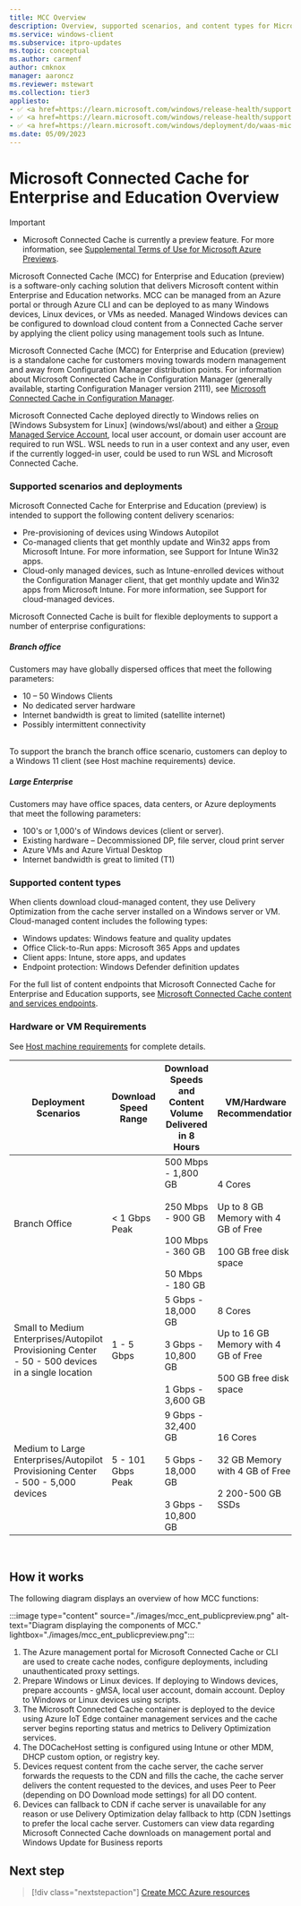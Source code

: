 ```yaml
---
title: MCC Overview
description: Overview, supported scenarios, and content types for Microsoft Connected Cache for Enterprise and Education (MCC).
ms.service: windows-client
ms.subservice: itpro-updates
ms.topic: conceptual
ms.author: carmenf
author: cmknox
manager: aaroncz
ms.reviewer: mstewart
ms.collection: tier3
appliesto: 
- ✅ <a href=https://learn.microsoft.com/windows/release-health/supported-versions-windows-client target=_blank>Windows 11</a>
- ✅ <a href=https://learn.microsoft.com/windows/release-health/supported-versions-windows-client target=_blank>Windows 10</a>
- ✅ <a href=https://learn.microsoft.com/windows/deployment/do/waas-microsoft-connected-cache target=_blank>Microsoft Connected Cache for Enterprise and Education</a>	
ms.date: 05/09/2023
---
```


# Microsoft Connected Cache for Enterprise and Education Overview

> [!IMPORTANT]
> - Microsoft Connected Cache is currently a preview feature. For more information, see [Supplemental Terms of Use for Microsoft Azure Previews](https://azure.microsoft.com/support/legal/preview-supplemental-terms/).

Microsoft Connected Cache (MCC) for Enterprise and Education (preview) is a software-only caching solution that delivers Microsoft content within Enterprise and Education networks. MCC can be managed from an Azure portal or through Azure CLI and can be deployed to as many Windows devices, Linux devices, or VMs as needed. Managed Windows devices can be configured to download cloud content from a Connected Cache server by applying the client policy using management tools such as Intune.<br>

Microsoft Connected Cache (MCC) for Enterprise and Education (preview) is a standalone cache for customers moving towards modern management and away from Configuration Manager distribution points. For information about Microsoft Connected Cache in Configuration Manager (generally available, starting Configuration Manager version 2111), see [Microsoft Connected Cache in Configuration Manager](/configmgr/core/plan-design/hierarchy/microsoft-connected-cache).

Microsoft Connected Cache deployed directly to Windows relies on [Windows Subsystem for Linux] (windows/wsl/about) and either a [Group Managed Service Account](/windows-server/identity/ad-ds/manage/group-managed-service-accounts/group-managed-service-accounts/getting-started-with-group-managed-service-accounts), local user account, or domain user account are required to run WSL. WSL needs to run in a user context and any user, even if the currently logged-in user, could be used to run WSL and Microsoft Connected Cache.<br>

### Supported scenarios and deployments

Microsoft Connected Cache for Enterprise and Education (preview) is intended to support the following content delivery scenarios:<br>
* Pre-provisioning of devices using Windows Autopilot<br>
* Co-managed clients that get monthly update and Win32 apps from Microsoft Intune. For more information, see Support for Intune Win32 apps.<br>
* Cloud-only managed devices, such as Intune-enrolled devices without the Configuration Manager client, that get monthly update and Win32 apps from Microsoft Intune. For more information, see Support for cloud-managed devices.<br>

Microsoft Connected Cache is built for flexible deployments to support a number of enterprise configurations:

##### Branch office
Customers may have globally dispersed offices that meet the following parameters:
* 10 – 50 Windows Clients
* No dedicated server hardware
* Internet bandwidth is great to limited (satellite internet)
* Possibly intermittent connectivity
<br>
To support the branch the branch office scenario, customers can deploy to a Windows 11 client (see Host machine requirements) device.

##### Large Enterprise
Customers may have office spaces, data centers, or Azure deployments that meet the following parameters:  
* 100's or 1,000's of Windows devices (client or server).
* Existing hardware – Decommissioned DP, file server, cloud print server
* Azure VMs and Azure Virtual Desktop
* Internet bandwidth is great to limited (T1)


### Supported content types
When clients download cloud-managed content, they use Delivery Optimization from the cache server installed on a Windows server or VM. Cloud-managed content includes the following types:
* Windows updates: Windows feature and quality updates
* Office Click-to-Run apps: Microsoft 365 Apps and updates
* Client apps: Intune, store apps, and updates
* Endpoint protection: Windows Defender definition updates

For the full list of content endpoints that Microsoft Connected Cache for Enterprise and Education supports, see [Microsoft Connected Cache content and services endpoints](delivery-optimization-endpoints.md).<br>

### Hardware or VM Requirements
See [Host machine requirements](mcc-ent-prerequisites.md) for complete details.

|Deployment Scenarios| Download Speed Range | Download Speeds and Content Volume Delivered in 8 Hours | VM/Hardware Recommendation |
|---|---|---|---|
|Branch Office|< 1 Gbps Peak| 500 Mbps - 1,800 GB </br></br> 250 Mbps - 900 GB </br></br> 100 Mbps - 360 GB </br></br> 50 Mbps - 180 GB| 4 Cores </br></br> Up to 8 GB Memory with 4 GB of Free </br></br> 100 GB free disk space|
|Small to Medium Enterprises/Autopilot Provisioning Center - 50 - 500 devices in a single location|1 - 5 Gbps| 5 Gbps - 18,000 GB </br></br>3 Gbps - 10,800 GB </br></br>1 Gbps - 3,600 GB| 8 Cores </br></br> Up to 16 GB Memory with 4 GB of Free </br></br> 500 GB free disk space|
|Medium to Large Enterprises/Autopilot Provisioning Center - 500 - 5,000 devices|5 - 101 Gbps Peak|   9 Gbps - 32,400 GB </br></br> 5 Gbps - 18,000 GB </br></br>3 Gbps - 10,800 GB| 16 Cores</br></br> 32 GB Memory with 4 GB of Free </br></br> 2 200-500 GB SSDs|

<br>

## How it works

The following diagram displays an overview of how MCC functions:<br>

:::image type="content" source="./images/mcc_ent_publicpreview.png" alt-text="Diagram displaying the components of MCC." lightbox="./images/mcc_ent_publicpreview.png":::


1. The Azure management portal for Microsoft Connected Cache or CLI are used to create cache nodes, configure deployments, including unauthenticated proxy settings.
1. Prepare Windows or Linux devices. If deploying to Windows devices, prepare accounts - gMSA, local user account, domain account. Deploy to Windows or Linux devices using scripts.
1. The Microsoft Connected Cache container is deployed to the device using Azure IoT Edge container management services and the cache server begins reporting status and metrics to Delivery Optimization services.
1. The DOCacheHost setting is configured using Intune or other MDM, DHCP custom option, or registry key.
1. Devices request content from the cache server, the cache server forwards the requests to the CDN and fills the cache, the cache server delivers the content requested to the devices, and uses Peer to Peer (depending on DO Download mode settings) for all DO content. 
1. Devices can fallback to CDN if cache server is unavailable for any reason or use Delivery Optimization delay fallback to http (CDN )settings to prefer the local cache server.
Customers can view data regarding Microsoft Connected Cache downloads on management portal and Windows Update for Business reports


## Next step

>[!div class="nextstepaction"]
>[Create MCC Azure resources](mcc-ent-create-resource-and-cache.md)